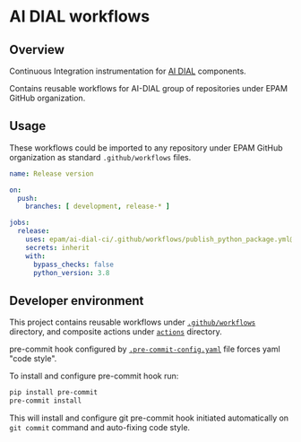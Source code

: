 # AI DIAL workflows

## Overview

Continuous Integration instrumentation for [AI DIAL](https://epam-rail.com) components.

Contains reusable workflows for AI-DIAL group of repositories under EPAM GitHub organization.

## Usage

These workflows could be imported to any repository under EPAM GitHub organization as standard `.github/workflows` files.

```yml
name: Release version

on:
  push:
    branches: [ development, release-* ]

jobs:
  release:
    uses: epam/ai-dial-ci/.github/workflows/publish_python_package.yml@0.4.0
    secrets: inherit
    with:
      bypass_checks: false
      python_version: 3.8
```

## Developer environment

This project contains reusable workflows under [`.github/workflows`](.github/workflows) directory, and composite actions under [`actions`](actions) directory.

pre-commit hook configured by [`.pre-commit-config.yaml`](.pre-commit-config.yaml) file forces yaml "code style".

To install and configure pre-commit hook run:

```bash
pip install pre-commit
pre-commit install
```

This will install and configure git pre-commit hook initiated automatically on `git commit` command and auto-fixing code style.
